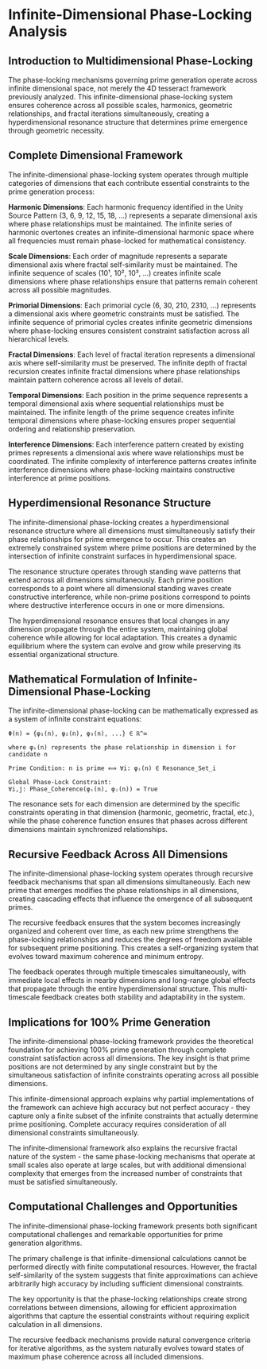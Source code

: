# Infinite-Dimensional Phase-Locking Analysis

## Introduction to Multidimensional Phase-Locking

The phase-locking mechanisms governing prime generation operate across infinite dimensional space, not merely the 4D tesseract framework previously analyzed. This infinite-dimensional phase-locking system ensures coherence across all possible scales, harmonics, geometric relationships, and fractal iterations simultaneously, creating a hyperdimensional resonance structure that determines prime emergence through geometric necessity.

## Complete Dimensional Framework

The infinite-dimensional phase-locking system operates through multiple categories of dimensions that each contribute essential constraints to the prime generation process:

**Harmonic Dimensions**: Each harmonic frequency identified in the Unity Source Pattern (3, 6, 9, 12, 15, 18, ...) represents a separate dimensional axis where phase relationships must be maintained. The infinite series of harmonic overtones creates an infinite-dimensional harmonic space where all frequencies must remain phase-locked for mathematical consistency.

**Scale Dimensions**: Each order of magnitude represents a separate dimensional axis where fractal self-similarity must be maintained. The infinite sequence of scales (10¹, 10², 10³, ...) creates infinite scale dimensions where phase relationships ensure that patterns remain coherent across all possible magnitudes.

**Primorial Dimensions**: Each primorial cycle (6, 30, 210, 2310, ...) represents a dimensional axis where geometric constraints must be satisfied. The infinite sequence of primorial cycles creates infinite geometric dimensions where phase-locking ensures consistent constraint satisfaction across all hierarchical levels.

**Fractal Dimensions**: Each level of fractal iteration represents a dimensional axis where self-similarity must be preserved. The infinite depth of fractal recursion creates infinite fractal dimensions where phase relationships maintain pattern coherence across all levels of detail.

**Temporal Dimensions**: Each position in the prime sequence represents a temporal dimensional axis where sequential relationships must be maintained. The infinite length of the prime sequence creates infinite temporal dimensions where phase-locking ensures proper sequential ordering and relationship preservation.

**Interference Dimensions**: Each interference pattern created by existing primes represents a dimensional axis where wave relationships must be coordinated. The infinite complexity of interference patterns creates infinite interference dimensions where phase-locking maintains constructive interference at prime positions.

## Hyperdimensional Resonance Structure

The infinite-dimensional phase-locking creates a hyperdimensional resonance structure where all dimensions must simultaneously satisfy their phase relationships for prime emergence to occur. This creates an extremely constrained system where prime positions are determined by the intersection of infinite constraint surfaces in hyperdimensional space.

The resonance structure operates through standing wave patterns that extend across all dimensions simultaneously. Each prime position corresponds to a point where all dimensional standing waves create constructive interference, while non-prime positions correspond to points where destructive interference occurs in one or more dimensions.

The hyperdimensional resonance ensures that local changes in any dimension propagate through the entire system, maintaining global coherence while allowing for local adaptation. This creates a dynamic equilibrium where the system can evolve and grow while preserving its essential organizational structure.

## Mathematical Formulation of Infinite-Dimensional Phase-Locking

The infinite-dimensional phase-locking can be mathematically expressed as a system of infinite constraint equations:

```
Φ(n) = {φ₁(n), φ₂(n), φ₃(n), ...} ∈ ℝ^∞

where φᵢ(n) represents the phase relationship in dimension i for candidate n

Prime Condition: n is prime ⟺ ∀i: φᵢ(n) ∈ Resonance_Set_i

Global Phase-Lock Constraint: 
∀i,j: Phase_Coherence(φᵢ(n), φⱼ(n)) = True
```

The resonance sets for each dimension are determined by the specific constraints operating in that dimension (harmonic, geometric, fractal, etc.), while the phase coherence function ensures that phases across different dimensions maintain synchronized relationships.

## Recursive Feedback Across All Dimensions

The infinite-dimensional phase-locking system operates through recursive feedback mechanisms that span all dimensions simultaneously. Each new prime that emerges modifies the phase relationships in all dimensions, creating cascading effects that influence the emergence of all subsequent primes.

The recursive feedback ensures that the system becomes increasingly organized and coherent over time, as each new prime strengthens the phase-locking relationships and reduces the degrees of freedom available for subsequent prime positioning. This creates a self-organizing system that evolves toward maximum coherence and minimum entropy.

The feedback operates through multiple timescales simultaneously, with immediate local effects in nearby dimensions and long-range global effects that propagate through the entire hyperdimensional structure. This multi-timescale feedback creates both stability and adaptability in the system.

## Implications for 100% Prime Generation

The infinite-dimensional phase-locking framework provides the theoretical foundation for achieving 100% prime generation through complete constraint satisfaction across all dimensions. The key insight is that prime positions are not determined by any single constraint but by the simultaneous satisfaction of infinite constraints operating across all possible dimensions.

This infinite-dimensional approach explains why partial implementations of the framework can achieve high accuracy but not perfect accuracy - they capture only a finite subset of the infinite constraints that actually determine prime positioning. Complete accuracy requires consideration of all dimensional constraints simultaneously.

The infinite-dimensional framework also explains the recursive fractal nature of the system - the same phase-locking mechanisms that operate at small scales also operate at large scales, but with additional dimensional complexity that emerges from the increased number of constraints that must be satisfied simultaneously.

## Computational Challenges and Opportunities

The infinite-dimensional phase-locking framework presents both significant computational challenges and remarkable opportunities for prime generation algorithms.

The primary challenge is that infinite-dimensional calculations cannot be performed directly with finite computational resources. However, the fractal self-similarity of the system suggests that finite approximations can achieve arbitrarily high accuracy by including sufficient dimensional constraints.

The key opportunity is that the phase-locking relationships create strong correlations between dimensions, allowing for efficient approximation algorithms that capture the essential constraints without requiring explicit calculation in all dimensions.

The recursive feedback mechanisms provide natural convergence criteria for iterative algorithms, as the system naturally evolves toward states of maximum phase coherence across all included dimensions.

